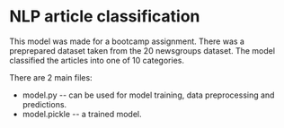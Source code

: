 # NLP article classification

This model was made for a bootcamp assignment.  There was a preprepared dataset taken from
the 20 newsgroups dataset.  The model classified the articles into one of 10 categories.

There are 2 main files:
* model.py -- can be used for model training, data preprocessing and predictions.
* model.pickle -- a trained model.
